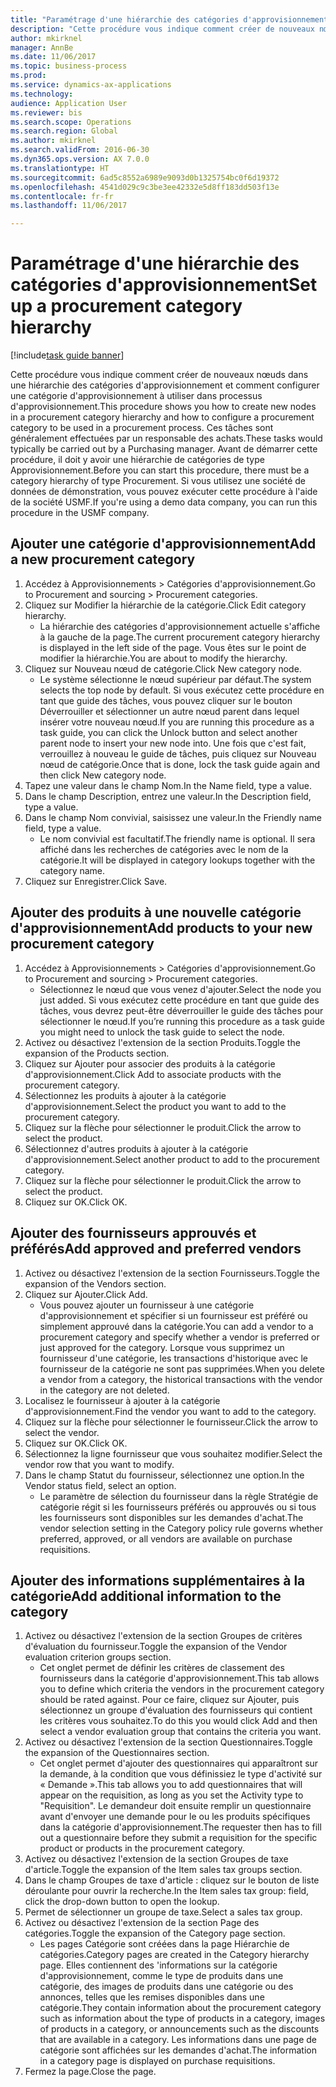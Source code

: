 ```yaml
--- 
title: "Paramétrage d'une hiérarchie des catégories d'approvisionnement"
description: "Cette procédure vous indique comment créer de nouveaux nœuds dans une hiérarchie des catégories d'approvisionnement et comment configurer une catégorie d'approvisionnement à utiliser dans processus d'approvisionnement."
author: mkirknel
manager: AnnBe
ms.date: 11/06/2017
ms.topic: business-process
ms.prod: 
ms.service: dynamics-ax-applications
ms.technology: 
audience: Application User
ms.reviewer: bis
ms.search.scope: Operations
ms.search.region: Global
ms.author: mkirknel
ms.search.validFrom: 2016-06-30
ms.dyn365.ops.version: AX 7.0.0
ms.translationtype: HT
ms.sourcegitcommit: 6ad5c8552a6989e9093d0b1325754bc0f6d19372
ms.openlocfilehash: 4541d029c9c3be3ee42332e5d8ff183dd503f13e
ms.contentlocale: fr-fr
ms.lasthandoff: 11/06/2017

---
```

# <a name="set-up-a-procurement-category-hierarchy"></a><span data-ttu-id="c64d8-103">Paramétrage d'une hiérarchie des catégories d'approvisionnement</span><span class="sxs-lookup"><span data-stu-id="c64d8-103">Set up a procurement category hierarchy</span></span>

[!include[task guide banner](../../includes/task-guide-banner.md)]

<span data-ttu-id="c64d8-104">Cette procédure vous indique comment créer de nouveaux nœuds dans une hiérarchie des catégories d'approvisionnement et comment configurer une catégorie d'approvisionnement à utiliser dans processus d'approvisionnement.</span><span class="sxs-lookup"><span data-stu-id="c64d8-104">This procedure shows you how to create new nodes in a procurement category hierarchy and how to configure a procurement category to be used in a procurement process.</span></span> <span data-ttu-id="c64d8-105">Ces tâches sont généralement effectuées par un responsable des achats.</span><span class="sxs-lookup"><span data-stu-id="c64d8-105">These tasks would typically be carried out by a Purchasing manager.</span></span> <span data-ttu-id="c64d8-106">Avant de démarrer cette procédure, il doit y avoir une hiérarchie de catégories de type Approvisionnement.</span><span class="sxs-lookup"><span data-stu-id="c64d8-106">Before you can start this procedure, there must be a category hierarchy of type Procurement.</span></span> <span data-ttu-id="c64d8-107">Si vous utilisez une société de données de démonstration, vous pouvez exécuter cette procédure à l'aide de la société USMF.</span><span class="sxs-lookup"><span data-stu-id="c64d8-107">If you're using a demo data company, you can run this procedure in the USMF company.</span></span>


## <a name="add-a-new-procurement-category"></a><span data-ttu-id="c64d8-108">Ajouter une catégorie d'approvisionnement</span><span class="sxs-lookup"><span data-stu-id="c64d8-108">Add a new procurement category</span></span>
1. <span data-ttu-id="c64d8-109">Accédez à Approvisionnements > Catégories d'approvisionnement.</span><span class="sxs-lookup"><span data-stu-id="c64d8-109">Go to Procurement and sourcing > Procurement categories.</span></span>
2. <span data-ttu-id="c64d8-110">Cliquez sur Modifier la hiérarchie de la catégorie.</span><span class="sxs-lookup"><span data-stu-id="c64d8-110">Click Edit category hierarchy.</span></span>
    * <span data-ttu-id="c64d8-111">La hiérarchie des catégories d'approvisionnement actuelle s'affiche à la gauche de la page.</span><span class="sxs-lookup"><span data-stu-id="c64d8-111">The current procurement category hierarchy is displayed in the left side of the page.</span></span> <span data-ttu-id="c64d8-112">Vous êtes sur le point de modifier la hiérarchie.</span><span class="sxs-lookup"><span data-stu-id="c64d8-112">You  are about to modify the hierarchy.</span></span>  
3. <span data-ttu-id="c64d8-113">Cliquez sur Nouveau nœud de catégorie.</span><span class="sxs-lookup"><span data-stu-id="c64d8-113">Click New category node.</span></span>
    * <span data-ttu-id="c64d8-114">Le système sélectionne le nœud supérieur par défaut.</span><span class="sxs-lookup"><span data-stu-id="c64d8-114">The system selects the top node by default.</span></span> <span data-ttu-id="c64d8-115">Si vous exécutez cette procédure en tant que guide des tâches, vous pouvez cliquer sur le bouton Déverrouiller et sélectionner un autre nœud parent dans lequel insérer votre nouveau nœud.</span><span class="sxs-lookup"><span data-stu-id="c64d8-115">If you are running this procedure as a task guide, you can click the Unlock button and select another parent node to insert your new node into.</span></span> <span data-ttu-id="c64d8-116">Une fois que c'est fait, verrouillez à nouveau le guide de tâches, puis cliquez sur Nouveau nœud de catégorie.</span><span class="sxs-lookup"><span data-stu-id="c64d8-116">Once that is done, lock the task guide again and then click New category node.</span></span>  
4. <span data-ttu-id="c64d8-117">Tapez une valeur dans le champ Nom.</span><span class="sxs-lookup"><span data-stu-id="c64d8-117">In the Name field, type a value.</span></span>
5. <span data-ttu-id="c64d8-118">Dans le champ Description, entrez une valeur.</span><span class="sxs-lookup"><span data-stu-id="c64d8-118">In the Description field, type a value.</span></span>
6. <span data-ttu-id="c64d8-119">Dans le champ Nom convivial, saisissez une valeur.</span><span class="sxs-lookup"><span data-stu-id="c64d8-119">In the Friendly name field, type a value.</span></span>
    * <span data-ttu-id="c64d8-120">Le nom convivial est facultatif.</span><span class="sxs-lookup"><span data-stu-id="c64d8-120">The friendly name is optional.</span></span> <span data-ttu-id="c64d8-121">Il sera affiché dans les recherches de catégories avec le nom de la catégorie.</span><span class="sxs-lookup"><span data-stu-id="c64d8-121">It will be displayed in category lookups together with the category name.</span></span>  
7. <span data-ttu-id="c64d8-122">Cliquez sur Enregistrer.</span><span class="sxs-lookup"><span data-stu-id="c64d8-122">Click Save.</span></span>

## <a name="add-products-to-your-new-procurement-category"></a><span data-ttu-id="c64d8-123">Ajouter des produits à une nouvelle catégorie d'approvisionnement</span><span class="sxs-lookup"><span data-stu-id="c64d8-123">Add products to your new procurement category</span></span>
1. <span data-ttu-id="c64d8-124">Accédez à Approvisionnements > Catégories d'approvisionnement.</span><span class="sxs-lookup"><span data-stu-id="c64d8-124">Go to Procurement and sourcing > Procurement categories.</span></span>
    * <span data-ttu-id="c64d8-125">Sélectionnez le nœud que vous venez d'ajouter.</span><span class="sxs-lookup"><span data-stu-id="c64d8-125">Select the node you just added.</span></span> <span data-ttu-id="c64d8-126">Si vous exécutez cette procédure en tant que guide des tâches, vous devrez peut-être déverrouiller le guide des tâches pour sélectionner le nœud.</span><span class="sxs-lookup"><span data-stu-id="c64d8-126">If you’re running this procedure as a task guide you might need to unlock the task guide to select the node.</span></span>  
2. <span data-ttu-id="c64d8-127">Activez ou désactivez l'extension de la section Produits.</span><span class="sxs-lookup"><span data-stu-id="c64d8-127">Toggle the expansion of the Products section.</span></span>
3. <span data-ttu-id="c64d8-128">Cliquez sur Ajouter pour associer des produits à la catégorie d'approvisionnement.</span><span class="sxs-lookup"><span data-stu-id="c64d8-128">Click Add to associate products with the procurement category.</span></span>
4. <span data-ttu-id="c64d8-129">Sélectionnez les produits à ajouter à la catégorie d'approvisionnement.</span><span class="sxs-lookup"><span data-stu-id="c64d8-129">Select the product you want to add to the procurement category.</span></span>
5. <span data-ttu-id="c64d8-130">Cliquez sur la flèche pour sélectionner le produit.</span><span class="sxs-lookup"><span data-stu-id="c64d8-130">Click the arrow to select the product.</span></span>
6. <span data-ttu-id="c64d8-131">Sélectionnez d'autres produits à ajouter à la catégorie d'approvisionnement.</span><span class="sxs-lookup"><span data-stu-id="c64d8-131">Select another product to add to the procurement category.</span></span>
7. <span data-ttu-id="c64d8-132">Cliquez sur la flèche pour sélectionner le produit.</span><span class="sxs-lookup"><span data-stu-id="c64d8-132">Click the arrow to select the product.</span></span>
8. <span data-ttu-id="c64d8-133">Cliquez sur OK.</span><span class="sxs-lookup"><span data-stu-id="c64d8-133">Click OK.</span></span>

## <a name="add-approved-and-preferred-vendors"></a><span data-ttu-id="c64d8-134">Ajouter des fournisseurs approuvés et préférés</span><span class="sxs-lookup"><span data-stu-id="c64d8-134">Add approved and preferred vendors</span></span>
1. <span data-ttu-id="c64d8-135">Activez ou désactivez l'extension de la section Fournisseurs.</span><span class="sxs-lookup"><span data-stu-id="c64d8-135">Toggle the expansion of the Vendors section.</span></span>
2. <span data-ttu-id="c64d8-136">Cliquez sur Ajouter.</span><span class="sxs-lookup"><span data-stu-id="c64d8-136">Click Add.</span></span>
    * <span data-ttu-id="c64d8-137">Vous pouvez ajouter un fournisseur à une catégorie d'approvisionnement et spécifier si un fournisseur est préféré ou simplement approuvé dans la catégorie.</span><span class="sxs-lookup"><span data-stu-id="c64d8-137">You can add a vendor to a procurement category and specify whether a vendor is preferred or just approved for the category.</span></span> <span data-ttu-id="c64d8-138">Lorsque vous supprimez un fournisseur d'une catégorie, les transactions d'historique avec le fournisseur de la catégorie ne sont pas supprimées.</span><span class="sxs-lookup"><span data-stu-id="c64d8-138">When you delete a vendor from a category, the historical transactions with the vendor in the category are not deleted.</span></span>   
3. <span data-ttu-id="c64d8-139">Localisez le fournisseur à ajouter à la catégorie d'approvisionnement.</span><span class="sxs-lookup"><span data-stu-id="c64d8-139">Find the vendor you want to add to the category.</span></span>
4. <span data-ttu-id="c64d8-140">Cliquez sur la flèche pour sélectionner le fournisseur.</span><span class="sxs-lookup"><span data-stu-id="c64d8-140">Click the arrow to select the vendor.</span></span>
5. <span data-ttu-id="c64d8-141">Cliquez sur OK.</span><span class="sxs-lookup"><span data-stu-id="c64d8-141">Click OK.</span></span>
6. <span data-ttu-id="c64d8-142">Sélectionnez la ligne fournisseur que vous souhaitez modifier.</span><span class="sxs-lookup"><span data-stu-id="c64d8-142">Select the vendor row that you want to modify.</span></span>
7. <span data-ttu-id="c64d8-143">Dans le champ Statut du fournisseur, sélectionnez une option.</span><span class="sxs-lookup"><span data-stu-id="c64d8-143">In the Vendor status field, select an option.</span></span>
    * <span data-ttu-id="c64d8-144">Le paramètre de sélection du fournisseur dans la règle Stratégie de catégorie régit si les fournisseurs préférés ou approuvés ou si tous les fournisseurs sont disponibles sur les demandes d'achat.</span><span class="sxs-lookup"><span data-stu-id="c64d8-144">The vendor selection setting in the Category policy rule governs whether preferred, approved, or all vendors are available on purchase requisitions.</span></span>   

## <a name="add-additional-information-to-the-category"></a><span data-ttu-id="c64d8-145">Ajouter des informations supplémentaires à la catégorie</span><span class="sxs-lookup"><span data-stu-id="c64d8-145">Add additional information to the category</span></span>
1. <span data-ttu-id="c64d8-146">Activez ou désactivez l'extension de la section Groupes de critères d'évaluation du fournisseur.</span><span class="sxs-lookup"><span data-stu-id="c64d8-146">Toggle the expansion of the Vendor evaluation criterion groups section.</span></span>
    * <span data-ttu-id="c64d8-147">Cet onglet permet de définir les critères de classement des fournisseurs dans la catégorie d'approvisionnement.</span><span class="sxs-lookup"><span data-stu-id="c64d8-147">This tab allows you to define which criteria the vendors in the procurement category should be rated against.</span></span> <span data-ttu-id="c64d8-148">Pour ce faire, cliquez sur Ajouter, puis sélectionnez un groupe d'évaluation des fournisseurs qui contient les critères vous souhaitez.</span><span class="sxs-lookup"><span data-stu-id="c64d8-148">To do this you would click Add and then select a vendor evaluation group that contains the criteria you want.</span></span>  
2. <span data-ttu-id="c64d8-149">Activez ou désactivez l'extension de la section Questionnaires.</span><span class="sxs-lookup"><span data-stu-id="c64d8-149">Toggle the expansion of the Questionnaires section.</span></span>
    * <span data-ttu-id="c64d8-150">Cet onglet permet d'ajouter des questionnaires qui apparaîtront sur la demande, à la condition que vous définissiez le type d'activité sur « Demande ».</span><span class="sxs-lookup"><span data-stu-id="c64d8-150">This tab allows you to add questionnaires that will appear on the requisition, as long as you set the Activity type to "Requisition".</span></span> <span data-ttu-id="c64d8-151">Le demandeur doit ensuite remplir un questionnaire avant d'envoyer une demande pour le ou les produits spécifiques dans la catégorie d'approvisionnement.</span><span class="sxs-lookup"><span data-stu-id="c64d8-151">The requester then has to fill out a questionnaire before they submit a requisition for the specific product or products in the procurement category.</span></span>  
3. <span data-ttu-id="c64d8-152">Activez ou désactivez l'extension de la section Groupes de taxe d'article.</span><span class="sxs-lookup"><span data-stu-id="c64d8-152">Toggle the expansion of the Item sales tax groups section.</span></span>
4. <span data-ttu-id="c64d8-153">Dans le champ Groupes de taxe d'article : cliquez sur le bouton de liste déroulante pour ouvrir la recherche.</span><span class="sxs-lookup"><span data-stu-id="c64d8-153">In the Item sales tax group: field, click the drop-down button to open the lookup.</span></span>
5. <span data-ttu-id="c64d8-154">Permet de sélectionner un groupe de taxe.</span><span class="sxs-lookup"><span data-stu-id="c64d8-154">Select a sales tax group.</span></span>
6. <span data-ttu-id="c64d8-155">Activez ou désactivez l'extension de la section Page des catégories.</span><span class="sxs-lookup"><span data-stu-id="c64d8-155">Toggle the expansion of the Category page section.</span></span>
    * <span data-ttu-id="c64d8-156">Les pages Catégorie sont créées dans la page Hiérarchie de catégories.</span><span class="sxs-lookup"><span data-stu-id="c64d8-156">Category pages are created in the Category hierarchy page.</span></span> <span data-ttu-id="c64d8-157">Elles contiennent des 'informations sur la catégorie d'approvisionnement, comme le type de produits dans une catégorie, des images de produits dans une catégorie ou des annonces, telles que les remises disponibles dans une catégorie.</span><span class="sxs-lookup"><span data-stu-id="c64d8-157">They contain information about the procurement category such as information about the type of products in a category, images of products in a category, or announcements such as the discounts that are available in a category.</span></span> <span data-ttu-id="c64d8-158">Les informations dans une page de catégorie sont affichées sur les demandes d'achat.</span><span class="sxs-lookup"><span data-stu-id="c64d8-158">The information in a category page is displayed on purchase requisitions.</span></span>  
7. <span data-ttu-id="c64d8-159">Fermez la page.</span><span class="sxs-lookup"><span data-stu-id="c64d8-159">Close the page.</span></span>


